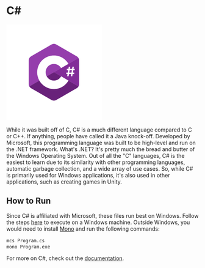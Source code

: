 # C\#
![C# Logo](img-csharp.png)

While it was built off of C, C# is a much different language compared to C or C++. If anything, people have called it a Java knock-off. Developed by Microsoft, this programming language was built to be high-level and run on the .NET framework. What's .NET? It's pretty much the bread and butter of the Windows Operating System. Out of all the "C" languages, C# is the easiest to learn due to its similarity with other programming languages, automatic garbage collection, and a wide array of use cases. So, while C# is primarily used for Windows applications, it's also used in other applications, such as creating games in Unity.

## How to Run
Since C# is affiliated with Microsoft, these files run best on Windows. Follow the steps [here](https://www.geeksforgeeks.org/hello-world-in-c-sharp/) to execute on a Windows machine. Outside Windows, you would need to install [Mono](https://www.tutorialspoint.com/executing-chash-code-in-linux) and run the following commands:
```
mcs Program.cs
mono Program.exe
```
For more on C#, check out the [documentation](https://docs.microsoft.com/en-us/dotnet/csharp/).
